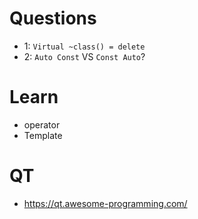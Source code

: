 # Questions
- 1: `Virtual ~class() = delete`
- 2: `Auto Const` VS `Const Auto`?

# Learn
- operator
- Template

# QT
- https://qt.awesome-programming.com/
